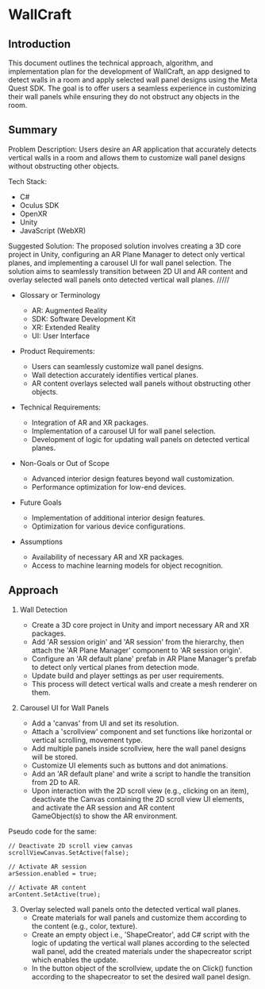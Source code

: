 
# WallCraft

## Introduction

This document outlines the technical approach, algorithm, and implementation plan for the development of WallCraft, an app designed to detect walls in a room and apply selected wall panel designs using the Meta Quest SDK. The goal is to offer users a seamless experience in customizing their wall panels while ensuring they do not obstruct any objects in the room.

## Summary

Problem Description: Users desire an AR application that accurately detects vertical walls in a room and allows them to customize wall panel designs without obstructing other objects.

Tech Stack:
 - C#
 - Oculus SDK
 - OpenXR
 - Unity
 - JavaScript (WebXR)

Suggested Solution: The proposed solution involves creating a 3D core project in Unity, configuring an AR Plane Manager to detect only vertical planes, and implementing a carousel UI for wall panel selection. The solution aims to seamlessly transition between 2D UI and AR content and overlay selected wall panels onto detected vertical wall planes. /////

- Glossary or Terminology
  - AR: Augmented Reality
  - SDK: Software Development Kit
  - XR: Extended Reality
  - UI: User Interface

- Product Requirements:
  - Users can seamlessly customize wall panel designs.
  - Wall detection accurately identifies vertical planes.
  - AR content overlays selected wall panels without obstructing other objects.

- Technical Requirements:
  - Integration of AR and XR packages.
  - Implementation of a carousel UI for wall panel selection.
  - Development of logic for updating wall panels on detected vertical planes.

- Non-Goals or Out of Scope
  - Advanced interior design features beyond wall customization.
  - Performance optimization for low-end devices.

- Future Goals
  - Implementation of additional interior design features.
  - Optimization for various device configurations.

- Assumptions
  - Availability of necessary AR and XR packages.
  - Access to machine learning models for object recognition.

## Approach

1. Wall Detection
   - Create a 3D core project in Unity and import necessary AR and XR packages.
   - Add 'AR session origin' and 'AR session' from the hierarchy, then attach the 'AR Plane Manager' component to 'AR session origin'.
   - Configure an 'AR default plane' prefab in AR Plane Manager's prefab to detect only vertical planes from detection mode.
   - Update build and player settings as per user requirements.
   - This process will detect vertical walls and create a mesh renderer on them.
  
2. Carousel UI for Wall Panels
   - Add a 'canvas' from UI and set its resolution.
   - Attach a 'scrollview' component and set functions like horizontal or vertical scrolling, movement type.
   - Add multiple panels inside scrollview, here the wall panel designs will be stored.
   - Customize UI elements such as buttons and dot animations.
   - Add an 'AR default plane' and write a script to handle the transition from 2D to AR.
   - Upon interaction with the 2D scroll view (e.g., clicking on an item), deactivate the Canvas containing the 2D scroll view UI elements, and activate the AR session and AR content    
     GameObject(s) to show the AR environment.

Pseudo code for the same:

    // Deactivate 2D scroll view canvas
    scrollViewCanvas.SetActive(false);
    
    // Activate AR session
    arSession.enabled = true;
    
    // Activate AR content
    arContent.SetActive(true);

 3. Overlay selected wall panels onto the detected vertical wall planes.
    - Create materials for wall panels and customize them according to the content (e.g., color, texture).
    - Create an empty object i.e., 'ShapeCreator', add C# script with the logic of updating the vertical wall planes according to the selected wall panel, add the created materials under the        shapecreator script which enables the update.
    - In the button object of the scrollview, update the on Click() function according to the shapecreator to set the desired wall panel design.
